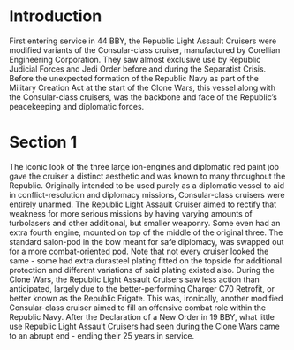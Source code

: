# Introduction

First entering service in 44 BBY, the Republic Light Assault Cruisers were modified variants of the Consular-class cruiser, manufactured by Corellian Engineering Corporation.
They saw almost exclusive use by Republic Judicial Forces and Jedi Order before and during the Separatist Crisis.
Before the unexpected formation of the Republic Navy as part of the Military Creation Act at the start of the Clone Wars, this vessel along with the Consular-class cruisers, was the backbone and face of the Republic’s peacekeeping and diplomatic forces.

# Section 1

The iconic look of the three large ion-engines and diplomatic red paint job gave the cruiser a distinct aesthetic and was known to many throughout the Republic.
Originally intended to be used purely as a diplomatic vessel to aid in conflict-resolution and diplomacy missions, Consular-class cruisers were entirely unarmed.
The Republic Light Assault Cruiser aimed to rectify that weakness for more serious missions by having varying amounts of turbolasers and other additional, but smaller weaponry.
Some even had an extra fourth engine, mounted on top of the middle of the original three.
The standard salon-pod in the bow meant for safe diplomacy, was swapped out for a more combat-oriented pod.
Note that not every cruiser looked the same - some had extra durasteel plating fitted on the topside for additional protection and different variations of said plating existed also.
During the Clone Wars, the Republic Light Assault Cruisers saw less action than anticipated, largely due to the better-performing Charger C70 Retrofit, or better known as the Republic Frigate.
This was, ironically, another modified Consular-class cruiser aimed to fill an offensive combat role within the Republic Navy.
After the Declaration of a New Order in 19 BBY, what little use Republic Light Assault Cruisers had seen during the Clone Wars came to an abrupt end - ending their 25 years in service.
